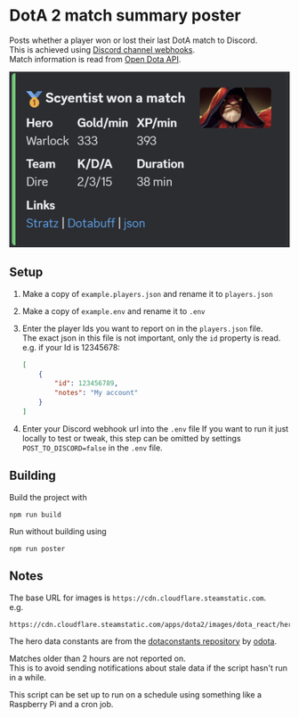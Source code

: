 # DotA 2 match summary poster
Posts whether a player won or lost their last DotA match to Discord.  
This is achieved using [Discord channel webhooks](https://support.discord.com/hc/en-us/articles/228383668-Intro-to-Webhooks).  
Match information is read from [Open Dota API](https://docs.opendota.com).  

![Example Discord embed](image.png)

## Setup
1. Make a copy of `example.players.json` and rename it to `players.json`

2. Make a copy of `example.env` and rename it to `.env`

3. Enter the player Ids you want to report on in the `players.json` file.  
    The exact json in this file is not important, only the `id` property is read.  
    e.g. if your Id is 12345678:
    ```json
    [
        {
            "id": 123456789,
            "notes": "My account"
        }
    ]
    ```

4. Enter your Discord webhook url into the `.env` file
If you want to run it just locally to test or tweak, this step can be omitted by settings `POST_TO_DISCORD=false` in the `.env` file.  

## Building
Build the project with 
```
npm run build
```
Run without building using
```
npm run poster
```

## Notes
The base URL for images is `https://cdn.cloudflare.steamstatic.com`.  
e.g.
```
https://cdn.cloudflare.steamstatic.com/apps/dota2/images/dota_react/heroes/antimage.png
```

The hero data constants are from the [dotaconstants repository](https://github.com/odota/dotaconstants) by [odota](https://github.com/odota).  

Matches older than 2 hours are not reported on.  
This is to avoid sending notifications about stale data if the script hasn't run in a while.  

This script can be set up to run on a schedule using something like a Raspberry Pi and a cron job.  